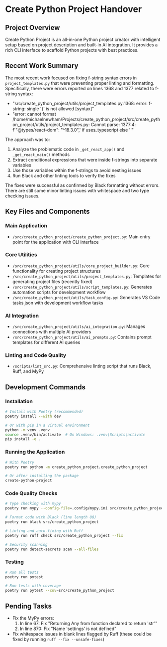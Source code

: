 # Create Python Project Handover

## Project Overview
Create Python Project is an all-in-one Python project creator with intelligent setup based on project description and built-in AI integration. It provides a rich CLI interface to scaffold Python projects with best practices.

## Recent Work Summary
The most recent work focused on fixing f-string syntax errors in `project_templates.py` that were preventing proper linting and formatting. Specifically, there were errors reported on lines 1368 and 1377 related to f-string syntax:
- "src/create_python_project/utils/project_templates.py:1368: error: f-string: single '}' is not allowed [syntax]"
- "error: cannot format /home/michaelnewham/Projects/create_python_project/src/create_python_project/utils/project_templates.py: Cannot parse: 1377:4: f'\"@types/react-dom\": \"^18.3.0\",' if uses_typescript else ''"

The approach was to:
1. Analyze the problematic code in `_get_react_app()` and `_get_react_main()` methods
2. Extract conditional expressions that were inside f-strings into separate variables
3. Use those variables within the f-strings to avoid nesting issues
4. Run Black and other linting tools to verify the fixes

The fixes were successful as confirmed by Black formatting without errors. There are still some minor linting issues with whitespace and two type checking issues.

## Key Files and Components

### Main Application
- `/src/create_python_project/create_python_project.py`: Main entry point for the application with CLI interface

### Core Utilities
- `/src/create_python_project/utils/core_project_builder.py`: Core functionality for creating project structures
- `/src/create_python_project/utils/project_templates.py`: Templates for generating project files (recently fixed)
- `/src/create_python_project/utils/script_templates.py`: Generates automation scripts for development workflow
- `/src/create_python_project/utils/task_config.py`: Generates VS Code tasks.json with development workflow tasks

### AI Integration
- `/src/create_python_project/utils/ai_integration.py`: Manages connections with multiple AI providers
- `/src/create_python_project/utils/ai_prompts.py`: Contains prompt templates for different AI queries

### Linting and Code Quality
- `/scripts/lint_src.py`: Comprehensive linting script that runs Black, Ruff, and MyPy

## Development Commands

### Installation
```bash
# Install with Poetry (recommended)
poetry install --with dev

# Or with pip in a virtual environment
python -m venv .venv
source .venv/bin/activate  # On Windows: .venv\Scripts\activate
pip install -e .
```

### Running the Application
```bash
# With Poetry
poetry run python -m create_python_project.create_python_project

# Or after installing the package
create-python-project
```

### Code Quality Checks
```bash
# Type checking with mypy
poetry run mypy --config-file=.config/mypy.ini src/create_python_project

# Format code with Black (line length 88)
poetry run black src/create_python_project

# Linting and auto-fixing with Ruff
poetry run ruff check src/create_python_project --fix

# Security scanning
poetry run detect-secrets scan --all-files
```

### Testing
```bash
# Run all tests
poetry run pytest

# Run tests with coverage
poetry run pytest --cov=src/create_python_project
```

## Pending Tasks
- Fix the MyPy errors:
  1. In line 67: Fix "Returning Any from function declared to return 'str'"
  2. In line 870: Fix "Name 'settings' is not defined"
- Fix whitespace issues in blank lines flagged by Ruff (these could be fixed by running `ruff --fix --unsafe-fixes`)